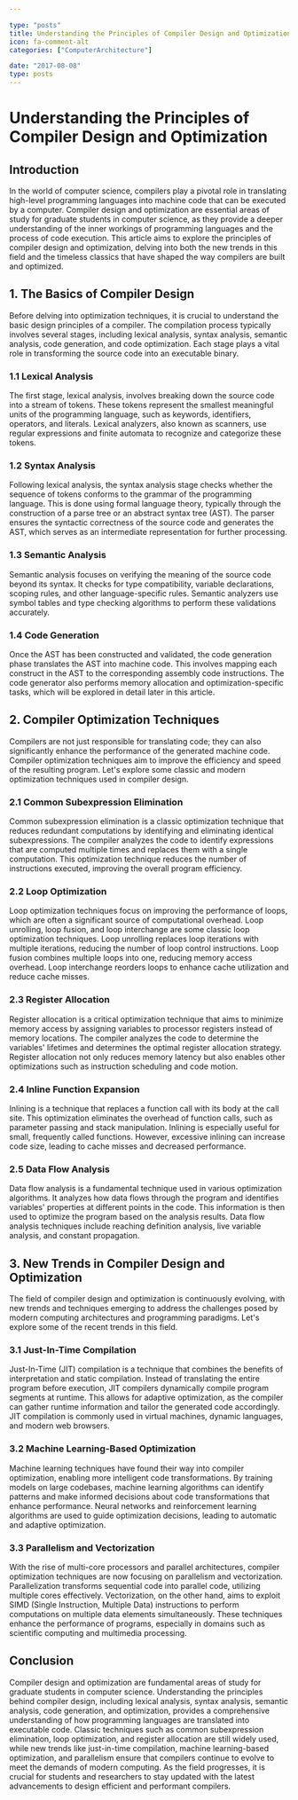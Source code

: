 ```yaml
---

type: "posts"
title: Understanding the Principles of Compiler Design and Optimization
icon: fa-comment-alt
categories: ["ComputerArchitecture"]

date: "2017-08-08"
type: posts
---
```





# Understanding the Principles of Compiler Design and Optimization

## Introduction
In the world of computer science, compilers play a pivotal role in translating high-level programming languages into machine code that can be executed by a computer. Compiler design and optimization are essential areas of study for graduate students in computer science, as they provide a deeper understanding of the inner workings of programming languages and the process of code execution. This article aims to explore the principles of compiler design and optimization, delving into both the new trends in this field and the timeless classics that have shaped the way compilers are built and optimized.

## 1. The Basics of Compiler Design
Before delving into optimization techniques, it is crucial to understand the basic design principles of a compiler. The compilation process typically involves several stages, including lexical analysis, syntax analysis, semantic analysis, code generation, and code optimization. Each stage plays a vital role in transforming the source code into an executable binary.

### 1.1 Lexical Analysis
The first stage, lexical analysis, involves breaking down the source code into a stream of tokens. These tokens represent the smallest meaningful units of the programming language, such as keywords, identifiers, operators, and literals. Lexical analyzers, also known as scanners, use regular expressions and finite automata to recognize and categorize these tokens.

### 1.2 Syntax Analysis
Following lexical analysis, the syntax analysis stage checks whether the sequence of tokens conforms to the grammar of the programming language. This is done using formal language theory, typically through the construction of a parse tree or an abstract syntax tree (AST). The parser ensures the syntactic correctness of the source code and generates the AST, which serves as an intermediate representation for further processing.

### 1.3 Semantic Analysis
Semantic analysis focuses on verifying the meaning of the source code beyond its syntax. It checks for type compatibility, variable declarations, scoping rules, and other language-specific rules. Semantic analyzers use symbol tables and type checking algorithms to perform these validations accurately.

### 1.4 Code Generation
Once the AST has been constructed and validated, the code generation phase translates the AST into machine code. This involves mapping each construct in the AST to the corresponding assembly code instructions. The code generator also performs memory allocation and optimization-specific tasks, which will be explored in detail later in this article.

## 2. Compiler Optimization Techniques
Compilers are not just responsible for translating code; they can also significantly enhance the performance of the generated machine code. Compiler optimization techniques aim to improve the efficiency and speed of the resulting program. Let's explore some classic and modern optimization techniques used in compiler design.

### 2.1 Common Subexpression Elimination
Common subexpression elimination is a classic optimization technique that reduces redundant computations by identifying and eliminating identical subexpressions. The compiler analyzes the code to identify expressions that are computed multiple times and replaces them with a single computation. This optimization technique reduces the number of instructions executed, improving the overall program efficiency.

### 2.2 Loop Optimization
Loop optimization techniques focus on improving the performance of loops, which are often a significant source of computational overhead. Loop unrolling, loop fusion, and loop interchange are some classic loop optimization techniques. Loop unrolling replaces loop iterations with multiple iterations, reducing the number of loop control instructions. Loop fusion combines multiple loops into one, reducing memory access overhead. Loop interchange reorders loops to enhance cache utilization and reduce cache misses.

### 2.3 Register Allocation
Register allocation is a critical optimization technique that aims to minimize memory access by assigning variables to processor registers instead of memory locations. The compiler analyzes the code to determine the variables' lifetimes and determines the optimal register allocation strategy. Register allocation not only reduces memory latency but also enables other optimizations such as instruction scheduling and code motion.

### 2.4 Inline Function Expansion
Inlining is a technique that replaces a function call with its body at the call site. This optimization eliminates the overhead of function calls, such as parameter passing and stack manipulation. Inlining is especially useful for small, frequently called functions. However, excessive inlining can increase code size, leading to cache misses and decreased performance.

### 2.5 Data Flow Analysis
Data flow analysis is a fundamental technique used in various optimization algorithms. It analyzes how data flows through the program and identifies variables' properties at different points in the code. This information is then used to optimize the program based on the analysis results. Data flow analysis techniques include reaching definition analysis, live variable analysis, and constant propagation.

## 3. New Trends in Compiler Design and Optimization
The field of compiler design and optimization is continuously evolving, with new trends and techniques emerging to address the challenges posed by modern computing architectures and programming paradigms. Let's explore some of the recent trends in this field.

### 3.1 Just-In-Time Compilation
Just-In-Time (JIT) compilation is a technique that combines the benefits of interpretation and static compilation. Instead of translating the entire program before execution, JIT compilers dynamically compile program segments at runtime. This allows for adaptive optimization, as the compiler can gather runtime information and tailor the generated code accordingly. JIT compilation is commonly used in virtual machines, dynamic languages, and modern web browsers.

### 3.2 Machine Learning-Based Optimization
Machine learning techniques have found their way into compiler optimization, enabling more intelligent code transformations. By training models on large codebases, machine learning algorithms can identify patterns and make informed decisions about code transformations that enhance performance. Neural networks and reinforcement learning algorithms are used to guide optimization decisions, leading to automatic and adaptive optimization.

### 3.3 Parallelism and Vectorization
With the rise of multi-core processors and parallel architectures, compiler optimization techniques are now focusing on parallelism and vectorization. Parallelization transforms sequential code into parallel code, utilizing multiple cores effectively. Vectorization, on the other hand, aims to exploit SIMD (Single Instruction, Multiple Data) instructions to perform computations on multiple data elements simultaneously. These techniques enhance the performance of programs, especially in domains such as scientific computing and multimedia processing.

## Conclusion
Compiler design and optimization are fundamental areas of study for graduate students in computer science. Understanding the principles behind compiler design, including lexical analysis, syntax analysis, semantic analysis, code generation, and optimization, provides a comprehensive understanding of how programming languages are translated into executable code. Classic techniques such as common subexpression elimination, loop optimization, and register allocation are still widely used, while new trends like just-in-time compilation, machine learning-based optimization, and parallelism ensure that compilers continue to evolve to meet the demands of modern computing. As the field progresses, it is crucial for students and researchers to stay updated with the latest advancements to design efficient and performant compilers.